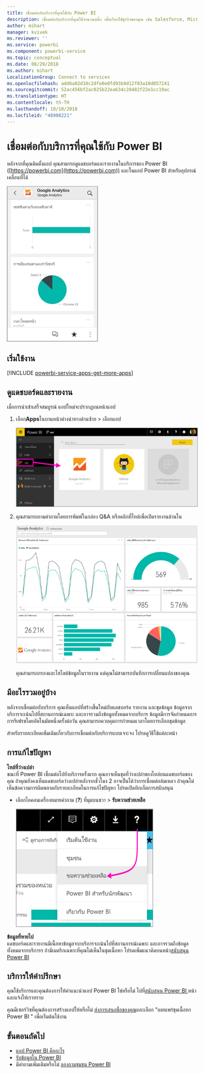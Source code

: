 ```yaml
---
title: เชื่อมต่อกับบริการที่คุณใช้กับ Power BI
description: เชื่อมต่อกับบริการที่คุณใช้จำนวนหนึ่ง เพื่อเรียกใช้ธุรกิจของคุณ เช่น Salesforce, Microsoft Dynamics CRM และ Google Analytics
author: mihart
manager: kvivek
ms.reviewer: ''
ms.service: powerbi
ms.component: powerbi-service
ms.topic: conceptual
ms.date: 08/29/2018
ms.author: mihart
LocalizationGroup: Connect to services
ms.openlocfilehash: add6a02d10c2dfe0e0fd93b9d12f03a10d057241
ms.sourcegitcommit: 52ac456bf2ac025b22ea634c28482f22e1cc19ac
ms.translationtype: HT
ms.contentlocale: th-TH
ms.lasthandoff: 10/10/2018
ms.locfileid: "48908221"
---
```

# <a name="connect-to-the-services-you-use-with-power-bi"></a>เชื่อมต่อกับบริการที่คุณใช้กับ Power BI

หลังจากที่คุณติดตั้งแอป คุณสามารถดูแดชบอร์ดและรายงานในบริการของ Power BI ([https://powerbi.com](https://powerbi.com)) และในแอป Power BI สำหรับอุปกรณ์เคลื่อนที่ได้ 

![แอป Google analytics ในแอปมือถือ Power BI](media/end-user-connect-to-services/power-bi-service-mobile-app-240.png)

## <a name="get-started"></a>เริ่มใช้งาน
[!INCLUDE [powerbi-service-apps-get-more-apps](.././includes/powerbi-service-apps-get-more-apps.md)]

## <a name="view-the-dashboard-and-reports"></a>ดูแดชบอร์ดและรายงาน
เมื่อการนำเข้าเสร็จสมบูรณ์ แอปใหม่จะปรากฏบนหน้าแอป

1. เลือก**Apps**ในบานหน้าต่างนำทางด้านซ้าย > เลือกแอป
   
     ![หน้าแอป](media/end-user-connect-to-services/power-bi-service-apps-open-app.png)
2. คุณสามารถถามคำถามโดยการพิมพ์ในกล่อง Q&A หรือคลิกที่ไทล์เพื่อเปิดรายงานด้านใน 
   
    ![แดชบอร์ Google Analytics](media/end-user-connect-to-services/googleanalytics2.png)
   
    คุณสามารถกรองและไฮไลต์ข้อมูลในรายงาน แต่คุณไม่สามารถบันทึกการเปลี่ยนแปลงของคุณ

## <a name="whats-included"></a>มีอะไรรวมอยู่บ้าง
หลังจากเชื่อมต่อกับบริการ คุณเห็นแอปที่สร้างขึ้นใหม่กับแดชบอร์ด รายงาน และชุดข้อมูล ข้อมูลจากบริการจะเน้นไปที่สถานการณ์เฉพาะ และอาจรวมถึงข้อมูลทั้งหมดจากบริการ ข้อมูลมีการจัดกำหนดการการรีเฟรชโดยอัตโนมัตหนึ่งครั้งต่อวัน คุณสามารถควบคุมการกำหนดเวลาโดยการเลือกชุดข้อมูล

สำหรับรายละเอียดเพิ่มเติมเกี่ยวกับการเชื่อมต่อกับบริการแบบเจาะจง โปรดดูวิธีใช้แต่ละหน้า

## <a name="troubleshooting"></a>การแก้ไขปัญหา
**ไทล์ที่ว่างเปล่า**  
ขณะที่ Power BI เชื่อมต่อไปยังบริการครั้งแรก คุณอาจเห็นชุดที่ว่างเปล่าของไทล์บนแดชบอร์ดของคุณ ถ้าคุณยังคงเห็นแดชบอร์ดว่างเปล่าหลังจากชั่วโมง 2 อาจเป็นได้ว่าการเชื่อมต่อล้มเหลว ถ้าคุณไม่เห็นข้อความการผิดพลาดกับรายละเอียดในการแก้ไขปัญหา โปรดเปิดทิกเก็ตการสนับสนุน

* เลือกไอคอนเครื่องหมายคำถาม (**?**) ที่มุมบนขวา > **รับความช่วยเหลือ**
  
    ![ไอคอนรับความช่วยเหลือ](media/end-user-connect-to-services/power-bi-service-get-help.png)

**ข้อมูลที่หายไป**  
แดชบอร์ดและรายงานมีเนื้อหาข้อมูลจากบริการจะเน้นไปที่สถานการณ์เฉพาะ และอาจรวมถึงข้อมูลทั้งหมดจากบริการร ถ้ามีเมตริกเฉพาะที่คุณไม่เห็นในชุดเนื้อหา โปรดเพิ่มแนวคิดบนหน้า[สนับสนุน Power BI ](https://support.powerbi.com/forums/265200-power-bi)

## <a name="suggesting-services"></a>บริการให้คำปรึกษา
คุณใช้บริการและคุณต้องการให้คำแนะนำแอป Power BI ใช่หรือไม่ ไปที่[สนับสนุน Power BI ](https://support.powerbi.com/forums/265200-power-bi)หน้า และแจ้งให้เราทราบ

คุณมีเซอร์วิซที่คุณต้องการสร้างแอปให้หรือไม่ [ส่งการเสนอชื่อของคุณ](https://azure.microsoft.com/marketplace/programs/certified/apply/)และเลือก "เผยแพร่ชุดเนื้อหา Power BI " เพื่อเริ่มต้นใช้งาน

## <a name="next-steps"></a>ขั้นตอนถัดไป
* [แอป Power BI คืออะไร](../service-install-use-apps.md)
* [รับข้อมูลใน Power BI](../service-get-data.md)
* มีคำถามเพิ่มเติมหรือไม่ [ลองถามชุมชน Power BI](http://community.powerbi.com/)

